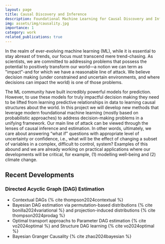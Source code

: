 ```yaml
---
layout: page
title: Causal Discovery and Inference
description: Foundational Machine Learning for Causal Discovery and Inference. 
img: assets/img/causality.jpg
importance: 1
category: work
related_publications: true
---
```


In the realm of ever-evolving machine learning (ML), while it is essential to stay abreast of trends, our focus must transcend mere trend-chasing. As scientists, we are committed to addressing problems that possess the potential to positively transform our world—a notion we can term as "impact"-and for which we have a reasonable line of attack. We believe decision making (under constrained and uncertain environments, and where decisions can impact the world) is one of those problems. 

The ML community have built incredibly powerful models for prediction. However, to use these models for truly impactful decision making they need to be lifted from learning predictive relationships in data to learning causal structures about the world. In this project we will develop new methods that leverage modern foundational machine learning (mostly based on probabilistic approaches) to address decision-making problems in a unifying framework. Our main line of attack can be viewed through the lenses of causal inference and estimation. In other words, ultimately, we care about answering “what if” questions with appropriate level of uncertainty or confidence, i.e., what will be the effect of changing a subset of variables in a complex, difficult to control, system? Examples of this abound and we are already working on practical applications where our developments will be critical, for example, (1) modelling well-being and (2) climate change. 


## Recent Developments 

### Directed Acyclic Graph (DAG) Estimation 
<ul>
    <li>Contextual DAGs {% cite thompson2024contextual %} </li>
    <li>Bayesian DAG estimation via permutation-based distributions {% cite bonilla2024variational %} and projection-induced distributions {% cite thompson2024prodag %} </li>
    <li> Optimal transport approachs  to Parameter DAG estimation  {% cite  vo2024optimal %} and Structure DAG learning {% cite vo2024optimal %} </li>
    <li> Bayesian Granger Causality {% cite zhao2024bayesian %}</li>
</ul>





